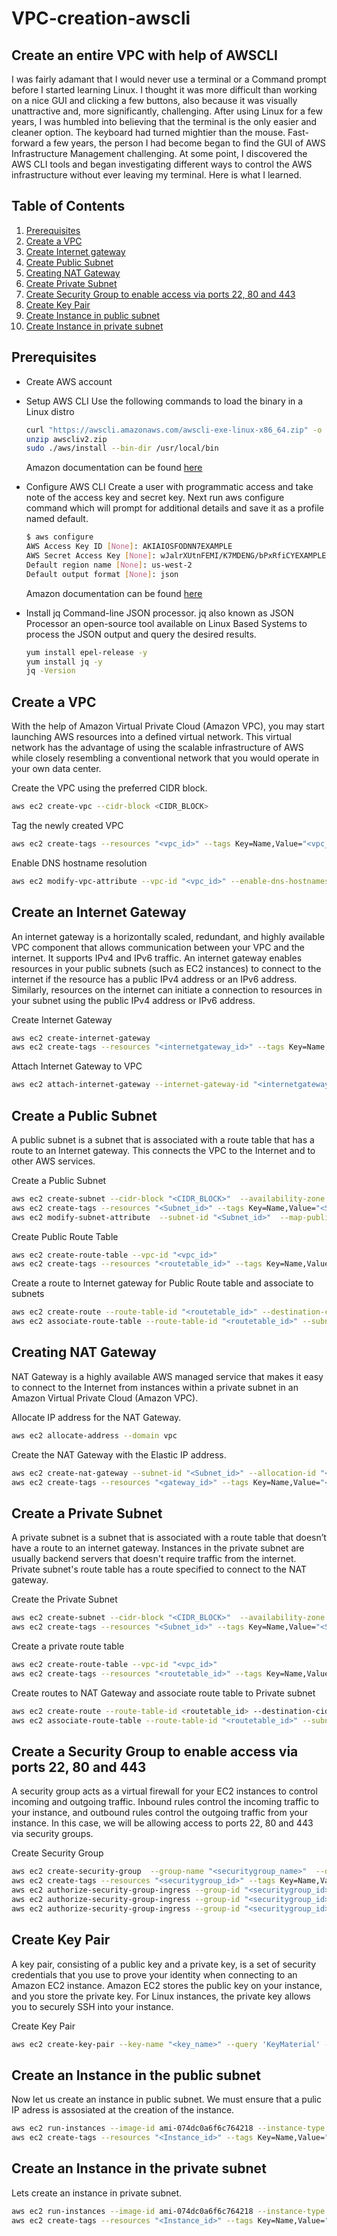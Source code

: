 # VPC-creation-awscli
## Create an entire VPC with help of AWSCLI
I was fairly adamant that I would never use a terminal or a Command prompt before I started learning Linux. I thought it was more difficult than working on a nice GUI and clicking a few buttons, also because it was visually unattractive and, more significantly, challenging. After using Linux for a few years, I was humbled into believing that the terminal is the only easier and cleaner option. The keyboard had turned mightier than the mouse. Fast-forward a few years, the person I had become began to find the GUI of AWS Infrastructure Management challenging. At some point, I discovered the AWS CLI tools and began investigating different ways to control the AWS infrastructure without ever leaving my terminal. Here is what I learned. 

## Table of Contents
1. [Prerequisites](#Prerequisites)
2. [Create a VPC](#Create-a-VPC)
3. [Create Internet gateway](#Create-Internet-gateway)
4. [Create Public Subnet](#Create-Public-Subnet)
5. [Creating NAT Gateway](#Creating-NAT-Gateway)
6. [Create Private Subnet](#Create-Private-Subnet)
7. [Create Security Group to enable access via ports 22, 80 and 443](#Create-Security-Group-to-enable-access-via-ports-22,-80-and-443)
8. [Create Key Pair](#Create-Key-Pair)
9. [Create Instance in public subnet](#Create-Instance-in-public-subnet)
10. [Create Instance in private subnet](#Create-Instance-in-private-subnet)

## Prerequisites
 - Create AWS account 

 - Setup AWS CLI
   Use the following commands to load the binary in a Linux distro
    ```sh
    curl "https://awscli.amazonaws.com/awscli-exe-linux-x86_64.zip" -o "awscliv2.zip"
    unzip awscliv2.zip
    sudo ./aws/install --bin-dir /usr/local/bin
    ```
   Amazon documentation can be found [here](https://docs.aws.amazon.com/cli/latest/userguide/getting-started-install.html)
   
 - Configure AWS CLI
    Create a user with programmatic access and take note of the access key and secret key.
    Next run aws configure command which will prompt for additional details and save it as a profile named default.
     ```sh
     $ aws configure
     AWS Access Key ID [None]: AKIAIOSFODNN7EXAMPLE
     AWS Secret Access Key [None]: wJalrXUtnFEMI/K7MDENG/bPxRfiCYEXAMPLEKEY
     Default region name [None]: us-west-2
     Default output format [None]: json
     ```
    Amazon documentation can be found [here](https://docs.aws.amazon.com/cli/latest/userguide/cli-configure-quickstart.html)
    
 - Install jq Command-line JSON processor.
    jq also known as JSON Processor an open-source tool available on Linux Based Systems to process the JSON output and query the desired results.
     ```sh
     yum install epel-release -y
     yum install jq -y
     jq -Version
     ```

## Create a VPC
 With the help of Amazon Virtual Private Cloud (Amazon VPC), you may start launching AWS resources into a defined virtual network. This virtual network has the advantage of using the scalable infrastructure of AWS while closely resembling a conventional network that you would operate in your own data center. 
 
 Create the VPC using the preferred CIDR block.
  ```sh
  aws ec2 create-vpc --cidr-block <CIDR_BLOCK>
  ```
 Tag the newly created VPC
  ```sh
  aws ec2 create-tags --resources "<vpc_id>" --tags Key=Name,Value="<vpc_name>"
  ```
 Enable DNS hostname resolution
  ```sh
  aws ec2 modify-vpc-attribute --vpc-id "<vpc_id>" --enable-dns-hostnames "{\"Value\":true}"
  ```

## Create an Internet Gateway
 An internet gateway is a horizontally scaled, redundant, and highly available VPC component that allows communication between your VPC and the internet. It supports    IPv4 and IPv6 traffic. An internet gateway enables resources in your public subnets (such as EC2 instances) to connect to the internet if the resource has a public IPv4 address or an IPv6 address. Similarly, resources on the internet can initiate a connection to resources in your subnet using the public IPv4 address or IPv6 address.

 Create Internet Gateway 
 ```sh
 aws ec2 create-internet-gateway
 aws ec2 create-tags --resources "<internetgateway_id>" --tags Key=Name,Value=<internetgateway_name>
 ```
 Attach Internet Gateway to VPC
 ```sh
 aws ec2 attach-internet-gateway --internet-gateway-id "<internetgateway_id>" --vpc-id "<vpc_id>"
 ```

## Create a Public Subnet
 A public subnet is a subnet that is associated with a route table that has a route to an Internet gateway. This connects the VPC to the Internet and to other AWS services.
 
 Create a Public Subnet
 ```sh
 aws ec2 create-subnet --cidr-block "<CIDR_BLOCK>"  --availability-zone "<azone>"  --vpc-id "<vpc_id>"
 aws ec2 create-tags --resources "<Subnet_id>" --tags Key=Name,Value="<Subnet_Name>"
 aws ec2 modify-subnet-attribute  --subnet-id "<Subnet_id>"  --map-public-ip-on-launch
 ```
 
 Create Public Route Table
 ```sh
 aws ec2 create-route-table --vpc-id "<vpc_id>"
 aws ec2 create-tags --resources "<routetable_id>" --tags Key=Name,Value="<routetable_name>"
 ```
 
 Create a route to Internet gateway for Public Route table and associate to subnets
 ```sh
 aws ec2 create-route --route-table-id "<routetable_id>" --destination-cidr-block 0.0.0.0/0 --gateway-id "<gateway_id>"
 aws ec2 associate-route-table --route-table-id "<routetable_id>" --subnet-id "<Subnet_id>"
 ```
 
## Creating NAT Gateway
 NAT Gateway is a highly available AWS managed service that makes it easy to connect to the Internet from instances within a private subnet in an Amazon Virtual Private Cloud (Amazon VPC).
 
 Allocate IP address for the NAT Gateway.
 ```sh 
 aws ec2 allocate-address --domain vpc
 ```
 Create the NAT Gateway with the Elastic IP address.
 ```sh
 aws ec2 create-nat-gateway --subnet-id "<Subnet_id>" --allocation-id "<Allocation_ID>"
 aws ec2 create-tags --resources "<gateway_id>" --tags Key=Name,Value="<Natgw_Name>" 
 ```

## Create a Private Subnet
A private subnet is a subnet that is associated with a route table that doesn’t have a route to an internet gateway. Instances in the private subnet are usually backend servers that doesn't require traffic from the internet. Private subnet's route table has a route specified to connect to the NAT gateway.

 Create the Private Subnet
 ```sh
 aws ec2 create-subnet --cidr-block "<CIDR_BLOCK>"  --availability-zone "<azone>"  --vpc-id "<vpc_id>"
 aws ec2 create-tags --resources "<Subnet_id>" --tags Key=Name,Value="<Subnet_Name>"
 ```
 
 Create a private route table
 ```sh
 aws ec2 create-route-table --vpc-id "<vpc_id>" 
 aws ec2 create-tags --resources "<routetable_id>" --tags Key=Name,Value="<routetable_name>"
 ```

 Create routes to NAT Gateway and associate route table to Private subnet
 ```sh
 aws ec2 create-route --route-table-id <routetable_id> --destination-cidr-block 0.0.0.0/0 --gateway-id "<gateway_id>" 
 aws ec2 associate-route-table --route-table-id "<routetable_id>" --subnet-id "<Subnet_id>" 
 ```

## Create a Security Group to enable access via ports 22, 80 and 443
 A security group acts as a virtual firewall for your EC2 instances to control incoming and outgoing traffic. Inbound rules control the incoming traffic to your instance, and outbound rules control the outgoing traffic from your instance. In this case, we will be allowing access to ports 22, 80 and 443 via security groups.

 Create Security Group
 ```sh
 aws ec2 create-security-group  --group-name "<securitygroup_name>"  --description "<description>"  --vpc-id "$vpc_id"
 aws ec2 create-tags --resources "<securitygroup_id>" --tags Key=Name,Value="<securitygroup_name>"
 aws ec2 authorize-security-group-ingress --group-id "<securitygroup_id>"  --protocol tcp --port 22  --cidr 
 aws ec2 authorize-security-group-ingress --group-id "<securitygroup_id>"  --protocol tcp --port 80  --cidr 
 aws ec2 authorize-security-group-ingress --group-id "<securitygroup_id>"  --protocol tcp --port 443  --cidr 
 ```

## Create Key Pair
 A key pair, consisting of a public key and a private key, is a set of security credentials that you use to prove your identity when connecting to an Amazon EC2 instance. Amazon EC2 stores the public key on your instance, and you store the private key. For Linux instances, the private key allows you to securely SSH into your instance. 
 
 Create Key Pair
 ```sh
 aws ec2 create-key-pair --key-name "<key_name>" --query 'KeyMaterial' --output text
 ```

## Create an Instance in the public subnet
 Now let us create an instance in public subnet. We must ensure that a pulic IP adress is assosiated at the creation of the instance. 
 ```sh
 aws ec2 run-instances --image-id ami-074dc0a6f6c764218 --instance-type t2.micro --count 1 --subnet-id "<Subnet_id>" --security-group-ids "<securitygroup_id>" --associate-public-ip-address --key-name "<key_name>"
 aws ec2 create-tags --resources "<Instance_id>" --tags Key=Name,Value="<Instance_name>" &>/dev/null
 ```

## Create an Instance in the private subnet
 Lets create an instance in private subnet. 
 ```sh
 aws ec2 run-instances --image-id ami-074dc0a6f6c764218 --instance-type t2.micro --count 1 --subnet-id "<Subnet_id>" --security-group-ids "<securitygroup_id>" --key-name "<key_name>"
 aws ec2 create-tags --resources "<Instance_id>" --tags Key=Name,Value="<Instance_name>" &>/dev/null
 ```
